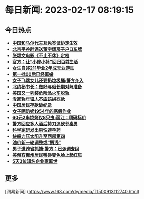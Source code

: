 
# 每日新闻: 2023-02-17 08:19:15
## 今日热点

- **[中国和马尔代夫互免签证协定生效](https://www.163.com/search?keyword=%E4%B8%AD%E5%9B%BD%E5%92%8C%E9%A9%AC%E5%B0%94%E4%BB%A3%E5%A4%AB%E4%BA%92%E5%85%8D%E7%AD%BE%E8%AF%81%E5%8D%8F%E5%AE%9A%E7%94%9F%E6%95%88)**
- **[北京平谷辟谣送董宇辉房子户口车牌](https://www.163.com/search?keyword=%E5%8C%97%E4%BA%AC%E5%B9%B3%E8%B0%B7%E8%BE%9F%E8%B0%A3%E9%80%81%E8%91%A3%E5%AE%87%E8%BE%89%E6%88%BF%E5%AD%90%E6%88%B7%E5%8F%A3%E8%BD%A6%E7%89%8C)**
- **[张颂文电影《不止不休》定档](https://www.163.com/search?keyword=%E5%BC%A0%E9%A2%82%E6%96%87%E7%94%B5%E5%BD%B1%E3%80%8A%E4%B8%8D%E6%AD%A2%E4%B8%8D%E4%BC%91%E3%80%8B%E5%AE%9A%E6%A1%A3)**
- **[官方：让“小修小补”回归百姓生活](https://www.163.com/search?keyword=%E5%AE%98%E6%96%B9%EF%BC%9A%E8%AE%A9%E2%80%9C%E5%B0%8F%E4%BF%AE%E5%B0%8F%E8%A1%A5%E2%80%9D%E5%9B%9E%E5%BD%92%E7%99%BE%E5%A7%93%E7%94%9F%E6%B4%BB)**
- **[女生自述211毕业2年成无业游民](https://www.163.com/search?keyword=%E5%A5%B3%E7%94%9F%E8%87%AA%E8%BF%B0211%E6%AF%95%E4%B8%9A2%E5%B9%B4%E6%88%90%E6%97%A0%E4%B8%9A%E6%B8%B8%E6%B0%91)**
- **[第一批00后已经离婚](https://www.163.com/search?keyword=%E7%AC%AC%E4%B8%80%E6%89%B900%E5%90%8E%E5%B7%B2%E7%BB%8F%E7%A6%BB%E5%A9%9A)**
- **[女子飞踹女儿还要扔垃圾桶:警方介入](https://www.163.com/search?keyword=%E5%A5%B3%E5%AD%90%E9%A3%9E%E8%B8%B9%E5%A5%B3%E5%84%BF%E8%BF%98%E8%A6%81%E6%89%94%E5%9E%83%E5%9C%BE%E6%A1%B6+%E8%AD%A6%E6%96%B9%E4%BB%8B%E5%85%A5)**
- **[北约秘书长：做好与俄长期对峙准备](https://www.163.com/search?keyword=%E5%8C%97%E7%BA%A6%E7%A7%98%E4%B9%A6%E9%95%BF%EF%BC%9A%E5%81%9A%E5%A5%BD%E4%B8%8E%E4%BF%84%E9%95%BF%E6%9C%9F%E5%AF%B9%E5%B3%99%E5%87%86%E5%A4%87)**
- **[美国又一列装危险品火车脱轨](https://www.163.com/search?keyword=%E7%BE%8E%E5%9B%BD%E5%8F%88%E4%B8%80%E5%88%97%E8%A3%85%E5%8D%B1%E9%99%A9%E5%93%81%E7%81%AB%E8%BD%A6%E8%84%B1%E8%BD%A8)**
- **[专家称年轻人不应该拼存款](https://www.163.com/search?keyword=%E4%B8%93%E5%AE%B6%E7%A7%B0%E5%B9%B4%E8%BD%BB%E4%BA%BA%E4%B8%8D%E5%BA%94%E8%AF%A5%E6%8B%BC%E5%AD%98%E6%AC%BE)**
- **[中国居民存款破纪录](https://www.163.com/search?keyword=%E4%B8%AD%E5%9B%BD%E5%B1%85%E6%B0%91%E5%AD%98%E6%AC%BE%E7%A0%B4%E7%BA%AA%E5%BD%95)**
- **[女子晒奶奶1954年的寒假作业](https://www.163.com/search?keyword=%E5%A5%B3%E5%AD%90%E6%99%92%E5%A5%B6%E5%A5%B61954%E5%B9%B4%E7%9A%84%E5%AF%92%E5%81%87%E4%BD%9C%E4%B8%9A)**
- **[60元2串烧烤仅8只虫:丽江：明码标价](https://www.163.com/search?keyword=60%E5%85%832%E4%B8%B2%E7%83%A7%E7%83%A4%E4%BB%858%E5%8F%AA%E8%99%AB+%E4%B8%BD%E6%B1%9F%EF%BC%9A%E6%98%8E%E7%A0%81%E6%A0%87%E4%BB%B7)**
- **[警方回应多人酒后持刀追砍邻桌男](https://www.163.com/search?keyword=%E8%AD%A6%E6%96%B9%E5%9B%9E%E5%BA%94%E5%A4%9A%E4%BA%BA%E9%85%92%E5%90%8E%E6%8C%81%E5%88%80%E8%BF%BD%E7%A0%8D%E9%82%BB%E6%A1%8C%E7%94%B7)**
- **[科学家研发出男性避孕药](https://www.163.com/search?keyword=%E7%A7%91%E5%AD%A6%E5%AE%B6%E7%A0%94%E5%8F%91%E5%87%BA%E7%94%B7%E6%80%A7%E9%81%BF%E5%AD%95%E8%8D%AF)**
- **[快船力压太阳升至西部第四](https://www.163.com/search?keyword=%E5%BF%AB%E8%88%B9%E5%8A%9B%E5%8E%8B%E5%A4%AA%E9%98%B3%E5%8D%87%E8%87%B3%E8%A5%BF%E9%83%A8%E7%AC%AC%E5%9B%9B)**
- **[油价新一轮调整或“搁浅”](https://www.163.com/search?keyword=%E6%B2%B9%E4%BB%B7%E6%96%B0%E4%B8%80%E8%BD%AE%E8%B0%83%E6%95%B4%E6%88%96%E2%80%9C%E6%90%81%E6%B5%85%E2%80%9D)**
- **[男子遭跨省抓捕:警方：已派调查组](https://www.163.com/search?keyword=%E7%94%B7%E5%AD%90%E9%81%AD%E8%B7%A8%E7%9C%81%E6%8A%93%E6%8D%95+%E8%AD%A6%E6%96%B9%EF%BC%9A%E5%B7%B2%E6%B4%BE%E8%B0%83%E6%9F%A5%E7%BB%84)**
- **[美俄亥俄州居民嘴唇变色脸上起红斑](https://www.163.com/search?keyword=%E7%BE%8E%E4%BF%84%E4%BA%A5%E4%BF%84%E5%B7%9E%E5%B1%85%E6%B0%91%E5%98%B4%E5%94%87%E5%8F%98%E8%89%B2%E8%84%B8%E4%B8%8A%E8%B5%B7%E7%BA%A2%E6%96%91)**
- **[5天3位知名企业家离世](https://www.163.com/search?keyword=5%E5%A4%A93%E4%BD%8D%E7%9F%A5%E5%90%8D%E4%BC%81%E4%B8%9A%E5%AE%B6%E7%A6%BB%E4%B8%96)**

## 更多
[网易新闻] (https://www.163.com/dy/media/T1500913112740.html)
